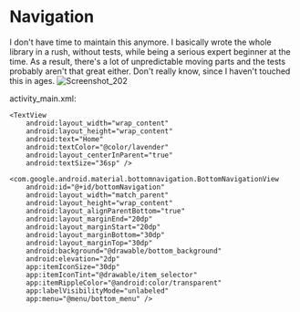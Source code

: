 # Navigation
I don't have time to maintain this anymore. I basically wrote the whole library in a rush, without tests, while being a serious expert beginner at the time. As a result, there's a lot of unpredictable moving parts and the tests probably aren't that great either. Don't really know, since I haven't touched this in ages.
![Screenshot_202](https://github.com/ronak69k/Navigation/assets/116078869/f537d06d-5ffa-4635-bd80-b048b17697f9)


activity_main.xml:



<RelativeLayout
    xmlns:android="http://schemas.android.com/apk/res/android"
    xmlns:tools="http://schemas.android.com/tools"
    android:layout_width="match_parent"
    android:layout_height="match_parent"
    xmlns:app="http://schemas.android.com/apk/res-auto"
    tools:context=".MainActivity">

    <TextView
        android:layout_width="wrap_content"
        android:layout_height="wrap_content"
        android:text="Home"
        android:textColor="@color/lavender"
        android:layout_centerInParent="true"
        android:textSize="36sp" />

    <com.google.android.material.bottomnavigation.BottomNavigationView
        android:id="@+id/bottomNavigation"
        android:layout_width="match_parent"
        android:layout_height="wrap_content"
        android:layout_alignParentBottom="true"
        android:layout_marginEnd="20dp"
        android:layout_marginStart="20dp"
        android:layout_marginBottom="30dp"
        android:layout_marginTop="30dp"
        android:background="@drawable/bottom_background"
        android:elevation="2dp"
        app:itemIconSize="30dp"
        app:itemIconTint="@drawable/item_selector"
        app:itemRippleColor="@android:color/transparent"
        app:labelVisibilityMode="unlabeled"
        app:menu="@menu/bottom_menu" />

</RelativeLayout>
